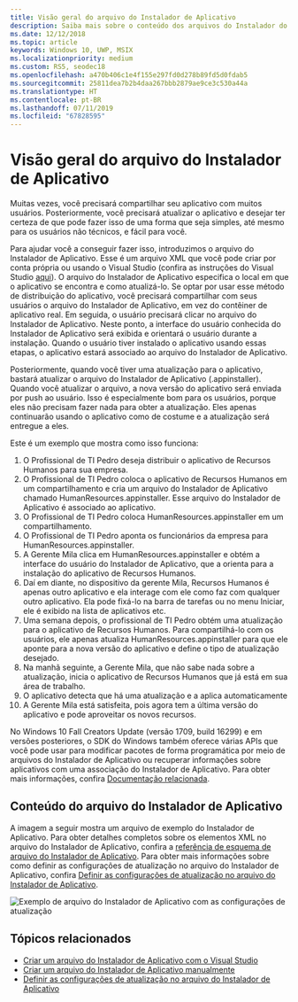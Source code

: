 ```yaml
---
title: Visão geral do arquivo do Instalador de Aplicativo
description: Saiba mais sobre o conteúdo dos arquivos do Instalador do Aplicativo e como eles funcionam.
ms.date: 12/12/2018
ms.topic: article
keywords: Windows 10, UWP, MSIX
ms.localizationpriority: medium
ms.custom: RS5, seodec18
ms.openlocfilehash: a470b406c1e4f155e297fd0d278b89fd5d0fdab5
ms.sourcegitcommit: 25811dea7b2b4daa267bbb2879ae9ce3c530a44a
ms.translationtype: HT
ms.contentlocale: pt-BR
ms.lasthandoff: 07/11/2019
ms.locfileid: "67828595"
---
```

# <a name="app-installer-file-overview"></a>Visão geral do arquivo do Instalador de Aplicativo

Muitas vezes, você precisará compartilhar seu aplicativo com muitos usuários. Posteriormente, você precisará atualizar o aplicativo e desejar ter certeza de que pode fazer isso de uma forma que seja simples, até mesmo para os usuários não técnicos, e fácil para você.

Para ajudar você a conseguir fazer isso, introduzimos o arquivo do Instalador de Aplicativo. Esse é um arquivo XML que você pode criar por conta própria ou usando o Visual Studio (confira as instruções do Visual Studio [aqui](create-appinstallerfile-vs.md)). O arquivo do Instalador de Aplicativo especifica o local em que o aplicativo se encontra e como atualizá-lo. Se optar por usar esse método de distribuição do aplicativo, você precisará compartilhar com seus usuários o arquivo do Instalador de Aplicativo, em vez do contêiner de aplicativo real. Em seguida, o usuário precisará clicar no arquivo do Instalador de Aplicativo. Neste ponto, a interface do usuário conhecida do Instalador de Aplicativo será exibida e orientará o usuário durante a instalação.  Quando o usuário tiver instalado o aplicativo usando essas etapas, o aplicativo estará associado ao arquivo do Instalador de Aplicativo.  

Posteriormente, quando você tiver uma atualização para o aplicativo, bastará atualizar o arquivo do Instalador de Aplicativo (.appinstaller). Quando você atualizar o arquivo, a nova versão do aplicativo será enviada por push ao usuário. Isso é especialmente bom para os usuários, porque eles não precisam fazer nada para obter a atualização. Eles apenas continuarão usando o aplicativo como de costume e a atualização será entregue a eles.

Este é um exemplo que mostra como isso funciona:

1. O Profissional de TI Pedro deseja distribuir o aplicativo de Recursos Humanos para sua empresa.
2. O Profissional de TI Pedro coloca o aplicativo de Recursos Humanos em um compartilhamento e cria um arquivo do Instalador de Aplicativo chamado HumanResources.appinstaller. Esse arquivo do Instalador de Aplicativo é associado ao aplicativo.
3. O Profissional de TI Pedro coloca HumanResources.appinstaller em um compartilhamento.
4. O Profissional de TI Pedro aponta os funcionários da empresa para HumanResources.appinstaller.
5. A Gerente Mila clica em HumanResources.appinstaller e obtém a interface do usuário do Instalador de Aplicativo, que a orienta para a instalação do aplicativo de Recursos Humanos.
6. Daí em diante, no dispositivo da gerente Mila, Recursos Humanos é apenas outro aplicativo e ela interage com ele como faz com qualquer outro aplicativo. Ela pode fixá-lo na barra de tarefas ou no menu Iniciar, ele é exibido na lista de aplicativos etc.
7. Uma semana depois, o profissional de TI Pedro obtém uma atualização para o aplicativo de Recursos Humanos. Para compartilhá-lo com os usuários, ele apenas atualiza HumanResources.appinstaller para que ele aponte para a nova versão do aplicativo e define o tipo de atualização desejado.
8. Na manhã seguinte, a Gerente Mila, que não sabe nada sobre a atualização, inicia o aplicativo de Recursos Humanos que já está em sua área de trabalho.
9. O aplicativo detecta que há uma atualização e a aplica automaticamente
10. A Gerente Mila está satisfeita, pois agora tem a última versão do aplicativo e pode aproveitar os novos recursos.

No Windows 10 Fall Creators Update (versão 1709, build 16299) e em versões posteriores, o SDK do Windows também oferece várias APIs que você pode usar para modificar pacotes de forma programática por meio de arquivos do Instalador de Aplicativo ou recuperar informações sobre aplicativos com uma associação do Instalador de Aplicativo. Para obter mais informações, confira [Documentação relacionada](app-installer-documentation.md).

## <a name="contents-of-the-app-installer-file"></a>Conteúdo do arquivo do Instalador de Aplicativo

A imagem a seguir mostra um arquivo de exemplo do Instalador de Aplicativo. Para obter detalhes completos sobre os elementos XML no arquivo do Instalador de Aplicativo, confira a [referência de esquema de arquivo do Instalador de Aplicativo](https://docs.microsoft.com/uwp/schemas/appinstallerschema/schema-root). Para obter mais informações sobre como definir as configurações de atualização no arquivo do Instalador de Aplicativo, confira [Definir as configurações de atualização no arquivo do Instalador de Aplicativo](update-settings.md).

![Exemplo de arquivo do Instalador de Aplicativo com as configurações de atualização](images/App-Installer-File-Update.png)

## <a name="related-topics"></a>Tópicos relacionados

* [Criar um arquivo do Instalador de Aplicativo com o Visual Studio](create-appinstallerfile-vs.md)
* [Criar um arquivo do Instalador de Aplicativo manualmente](how-to-create-appinstaller-file.md)
* [Definir as configurações de atualização no arquivo do Instalador de Aplicativo](update-settings.md)
